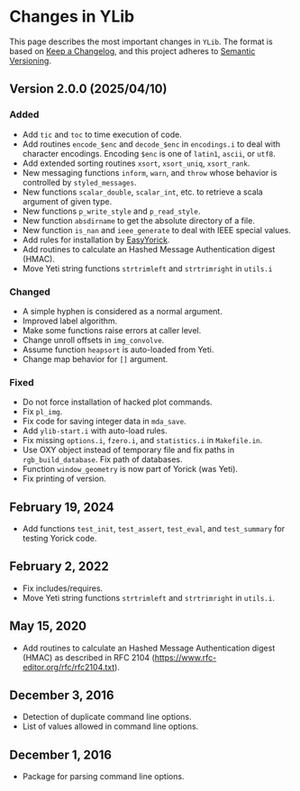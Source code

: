 # Changes in YLib

This page describes the most important changes in `YLib`. The format is based on [Keep a
Changelog](https://keepachangelog.com/en/1.1.0/), and this project adheres to [Semantic
Versioning](https://semver.org/spec).

## Version 2.0.0 (2025/04/10)

### Added

* Add `tic` and `toc` to time execution of code.
* Add routines `encode_$enc` and `decode_$enc` in `encodings.i` to deal with character
  encodings. Encoding `$enc` is one of `latin1`, `ascii`, or `utf8`.
* Add extended sorting routines `xsort`, `xsort_uniq`, `xsort_rank`.
* New messaging functions `inform`, `warn`, and `throw` whose behavior is controlled by
  `styled_messages`.
* New functions `scalar_double`, `scalar_int`, etc. to retrieve a scala argument of given
  type.
* New functions `p_write_style` and `p_read_style`.
* New function `absdirname` to get the absolute directory of a file.
* New function `is_nan` and `ieee_generate` to deal with IEEE special values.
* Add rules for installation by [EasyYorick](https://github.com/emmt/EasyYorick).
* Add routines to calculate an Hashed Message Authentication digest (HMAC).
* Move Yeti string functions `strtrimleft` and `strtrimright` in `utils.i`

### Changed

* A simple hyphen is considered as a normal argument.
* Improved label algorithm.
* Make some functions raise errors at caller level.
* Change unroll offsets in `img_convolve`.
* Assume function `heapsort` is auto-loaded from Yeti.
* Change map behavior for `[]` argument.

### Fixed

* Do not force installation of hacked plot commands.
* Fix `pl_img`.
* Fix code for saving integer data in `mda_save`.
* Add `ylib-start.i` with auto-load rules.
* Fix missing `options.i`, `fzero.i`, and `statistics.i` in `Makefile.in`.
* Use OXY object instead of temporary file and fix paths in `rgb_build_database`. Fix path
  of databases.
* Function `window_geometry` is now part of Yorick (was Yeti).
* Fix printing of version.

## February 19, 2024
* Add functions `test_init`, `test_assert`, `test_eval`, and `test_summary`
  for testing Yorick code.

## February 2, 2022
* Fix includes/requires.
* Move Yeti string functions `strtrimleft` and `strtrimright` in `utils.i`.

## May 15, 2020
* Add routines to calculate an Hashed Message Authentication digest (HMAC) as
  described in RFC 2104 (https://www.rfc-editor.org/rfc/rfc2104.txt).

## December 3, 2016
* Detection of duplicate command line options.
* List of values allowed in command line options.

## December 1, 2016
* Package for parsing command line options.
